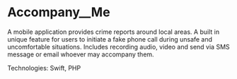 # Accompany__Me
A mobile application provides crime reports around local areas.  A built in unique feature for users to initiate a fake phone call during unsafe and uncomfortable situations. Includes recording audio, video and  send via SMS message or email whoever may accompany them. 

Technologies: Swift, PHP 
